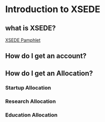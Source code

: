 # Introduction to XSEDE

## what is XSEDE?

[XSEDE Pamphlet](https://www.xsede.org/documents/10157/169907/what-is-XSEDE.pdf)

## How do I get an account?

## How do I get an Allocation?

### Startup Allocation

### Research Allocation

### Education Allocation



